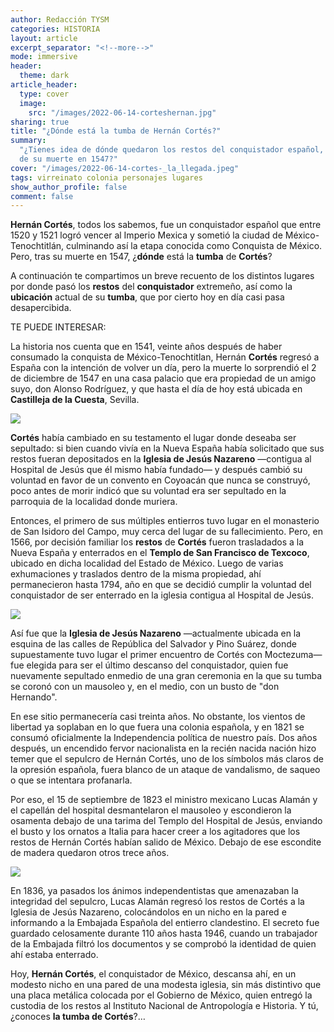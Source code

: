 ```yaml
---
author: Redacción TYSM
categories: HISTORIA
layout: article
excerpt_separator: "<!--more-->"
mode: immersive
header:
  theme: dark
article_header:
  type: cover
  image:
    src: "/images/2022-06-14-corteshernan.jpg"
sharing: true
title: "¿Dónde está la tumba de Hernán Cortés?"
summary:
  "¿Tienes idea de dónde quedaron los restos del conquistador español, luego
  de su muerte en 1547?"
cover: "/images/2022-06-14-cortes-_la_llegada.jpeg"
tags: virreinato colonia personajes lugares
show_author_profile: false
comment: false
---
```


**Hernán Cortés**, todos los sabemos, fue un conquistador español que entre 1520 y 1521 logró vencer al Imperio Mexica y sometió la ciudad de México-Tenochtitlán, culminando así la etapa conocida como Conquista de México. Pero, tras su muerte en 1547, ¿**dónde** está la **tumba** de **Cortés**?

A continuación te compartimos un breve recuento de los distintos lugares por donde pasó los **restos** del **conquistador** extremeño, así como la **ubicación** actual de su **tumba**, que por cierto hoy en día casi pasa desapercibida.

TE PUEDE INTERESAR:

La historia nos cuenta que en 1541, veinte años después de haber consumado la conquista de México-Tenochtitlan, Hernán **Cortés** regresó a España con la intención de volver un día, pero la muerte lo sorprendió el 2 de diciembre de 1547 en una casa palacio que era propiedad de un amigo suyo, don Alonso Rodríguez, y que hasta el día de hoy está ubicada en **Castilleja de la Cuesta**, Sevilla.

![](https://upload.wikimedia.org/wikipedia/commons/thumb/1/1f/Castillo_de_Hern%C3%A1n_Cort%C3%A9s.JPG/1024px-Castillo_de_Hern%C3%A1n_Cort%C3%A9s.JPG)

**Cortés** había cambiado en su testamento el lugar donde deseaba ser sepultado: si bien cuando vivía en la Nueva España había solicitado que sus restos fueran depositados en la **Iglesia de Jesús Nazareno** —contigua al Hospital de Jesús que él mismo había fundado— y después cambió su voluntad en favor de un convento en Coyoacán que nunca se construyó, poco antes de morir indicó que su voluntad era ser sepultado en la parroquia de la localidad donde muriera.

Entonces, el primero de sus múltiples entierros tuvo lugar en el monasterio de San Isidoro del Campo, muy cerca del lugar de su fallecimiento. Pero, en 1566, por decisión familiar los **restos** de **Cortés** fueron trasladados a la Nueva España y enterrados en el **Templo de San Francisco de Texcoco**, ubicado en dicha localidad del Estado de México. Luego de varias exhumaciones y traslados dentro de la misma propiedad, ahí permanecieron hasta 1794, año en que se decidió cumplir la voluntad del conquistador de ser enterrado en la iglesia contigua al Hospital de Jesús.

![](https://upload.wikimedia.org/wikipedia/commons/thumb/3/35/Templo_del_hospitald_de_jesus.jpg/1024px-Templo_del_hospitald_de_jesus.jpg)

Así fue que la **Iglesia de Jesús Nazareno** —actualmente ubicada en la esquina de las calles de República del Salvador y Pino Suárez, donde supuestamente tuvo lugar el primer encuentro de Cortés con Moctezuma— fue elegida para ser el último descanso del conquistador, quien fue nuevamente sepultado enmedio de una gran ceremonia en la que su tumba se coronó con un mausoleo y, en el medio, con un busto de "don Hernando".

En ese sitio permanecería casi treinta años. No obstante, los vientos de libertad ya soplaban en lo que fuera una colonia española, y en 1821 se consumó oficialmente la Independencia política de nuestro país. Dos años después, un encendido fervor nacionalista en la recién nacida nación hizo temer que el sepulcro de Hernán Cortés, uno de los símbolos más claros de la opresión española, fuera blanco de un ataque de vandalismo, de saqueo o que se intentara profanarla.

Por eso, el 15 de septiembre de 1823 el ministro mexicano Lucas Alamán y el capellán del hospital desmantelaron el mausoleo y escondieron la osamenta debajo de una tarima del Templo del Hospital de Jesús, enviando el busto y los ornatos a Italia para hacer creer a los agitadores que los restos de Hernán Cortés habían salido de México. Debajo de ese escondite de madera quedaron otros trece años.

![](https://upload.wikimedia.org/wikipedia/commons/0/06/Retrato_de_Hern%C3%A1n_Cort%C3%A9s.jpg)

En 1836, ya pasados los ánimos independentistas que amenazaban la integridad del sepulcro, Lucas Alamán regresó los restos de Cortés a la Iglesia de Jesús Nazareno, colocándolos en un nicho en la pared e informando a la Embajada Española del entierro clandestino. El secreto fue guardado celosamente durante 110 años hasta 1946, cuando un trabajador de la Embajada filtró los documentos y se comprobó la identidad de quien ahí estaba enterrado.

Hoy, **Hernán Cortés**, el conquistador de México, descansa ahí, en un modesto nicho en una pared de una modesta iglesia, sin más distintivo que una placa metálica colocada por el Gobierno de México, quien entregó la custodia de los restos al Instituto Nacional de Antropología e Historia. Y tú, ¿conoces **la tumba de Cortés**?…
